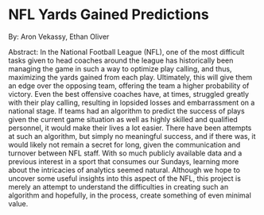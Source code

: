 # NFL Yards Gained Predictions
By: Aron Vekassy, Ethan Oliver


Abstract:
In the National Football League (NFL), one of the most difficult tasks given to head coaches around the league has historically been managing the game in such a way to optimize play calling, and thus, maximizing the yards gained from each play.  Ultimately, this will give them an edge over the opposing team, offering the team a higher probability of victory. Even the best offensive coaches have, at times, struggled greatly with their play calling, resulting in lopsided losses and embarrassment on a national stage.
If teams had an algorithm to predict the success of plays given the current game situation as well as highly skilled and qualified personnel, it would make their lives a lot easier. There have been attempts at such an algorithm, but simply no meaningful success, and if there was, it would likely not remain a secret for long, given the communication and turnover between NFL staff.
With so much publicly available data and a previous interest in a sport that consumes our Sundays, learning more about the intricacies of analytics seemed natural. Although we hope to uncover some useful insights into this aspect of the NFL, this project is merely an attempt to understand the difficulties in creating such an algorithm and hopefully, in the process, create something of even minimal value. 
